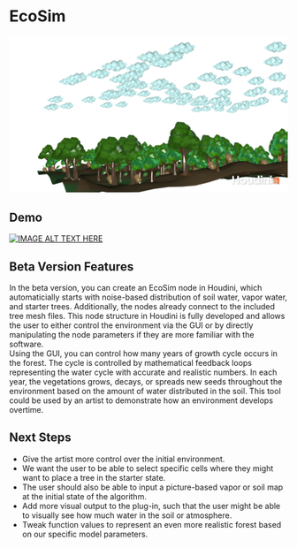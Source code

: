 # EcoSim

![Houdini Render](https://github.com/gserena01/EcoSim/blob/main/Render1.png)

Demo
--------
[![IMAGE ALT TEXT HERE](https://img.youtube.com/vi/FLVmGrclKW4/0.jpg)](https://www.youtube.com/watch?v=FLVmGrclKW4)

Beta Version Features
---------------------------
In the beta version, you can create an EcoSim node in Houdini, which automaticially starts with noise-based distribution of soil water, vapor water, and starter trees. Additionally, the nodes already connect to the included tree mesh files. This node structure in Houdini is fully developed and allows the user to either control the environment via the GUI or by directly manipulating the node parameters if they are more familiar with the software.  
Using the GUI, you can control how many years of growth cycle occurs in the forest. The cycle is controlled by mathematical feedback loops representing the water cycle with accurate and realistic numbers. In each year, the vegetations grows, decays, or spreads new seeds throughout the environment based on the amount of water distributed in the soil. 
This tool could be used by an artist to demonstrate how an environment develops overtime.  

Next Steps 
------------
* Give the artist more control over the initial environment. 
* We want the user to be able to select specific cells where they might want to place a tree in the starter state.
* The user should also be able to input a picture-based vapor or soil map at the initial state of the algorithm.
* Add more visual output to the plug-in, such that the user might be able to visually see how much water in the soil or atmosphere. 
* Tweak function values to represent an even more realistic forest based on our specific model parameters. 
